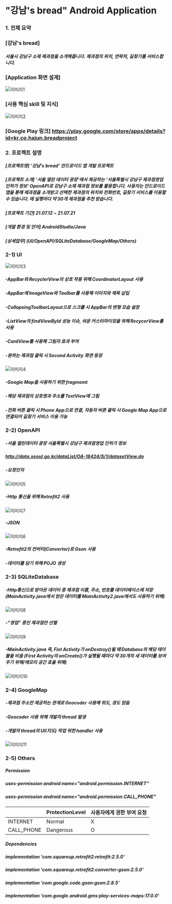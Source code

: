 # "강남's bread" Android Application  
### 1. 전체 요약  
### **[강남's bread]**  
##### 서울시 강남구 소재 제과점을 소개해줍니다. 제과점의 위치, 연락처, 길찾기를 서비스합니다.  
### **[Application 화면 설계]**  
![이미지1](./Images/image1.PNG)  
### **[사용 핵심 skill 및 지식]**  
![이미지2](./Images/image2.PNG)  
### [Google Play 링크] https://play.google.com/store/apps/details?id=kr.co.hajun.breadproject   
### 2. 프로젝트 설명  
##### **[프로젝트명]** ‘강남’s bread’ 안드로이드 앱 개발 프로젝트  
##### **[프로젝트 소개]** ‘서울 열린 데이터 광장’에서 제공하는 ‘서울특별시 강남구 제과점영업 인허가 정보’ OpenAPI로 강남구 소재 제과점 정보를 활용합니다. 사용자는 안드로이드 앱을 통해 제과점을 소개받고 선택한 제과점의 위치와 전화번호, 길찾기 서비스를 이용할 수 있습니다. 매 실행마다 약 30개 제과점을 추천 받습니다.  
##### **[프로젝트 기간]** 21.07.12 ~ 21.07.21  
##### **[개발 환경 및 언어]** AndroidStudio/Java  
##### **[상세업무]** (UI/OpenAPI/SQLiteDatabase/GoogleMap/Others)  
### 2-1) UI  
![이미지3](./Images/image3.PNG)  
##### -AppBar와 RecyclerView의 상호 작용 위해 CoordinatorLayout 사용  
##### -AppBar에 ImageView와 Toolbar를 사용해 이미지와 제목 삽입  
##### -CollapsingToolbarLayout으로 스크롤 시 AppBar의 변형 모습 설정  
##### -ListView의 findViewById 성능 이슈, 쉬운 커스터마이징을 위해 RecycerView를 사용  
##### -CardView를 사용해 그림자 효과 부여  
##### -원하는 제과점 클릭 시 Second Activity 화면 등장  
![이미지4](./Images/image4.PNG)  
##### -Google Map을 사용하기 위한 fragmemt
##### -해당 제과점의 상호명과 주소를 TextView에 그림
##### -전화 버튼 클릭 시 Phone App으로 연결, 자동차 버튼 클릭 시 Google Map App으로 연결되어 길찾기 서비스 이용 가능  
### 2-2) OpenAPI  
##### -서울 열린데이터 광장 서울특별시 강남구 제과점영업 인허가 정보  
##### <http://data.seoul.go.kr/dataList/OA-18424/S/1/datasetView.do>  
##### -요청인자  
![이미지5](./Images/image5.PNG)  
##### -Http 통신을 위해 Retrofit2 사용  
![이미지7](./Images/image7.PNG)  
##### -JSON  
![이미지6](./Images/image6.PNG)  
##### -Retrofit2의 컨버터(Convertor)로 Gson 사용  
##### -데이터를 담기 위해 POJO 생성  
### 2-3) SQLiteDatabase  
##### -Http통신으로 받아온 데이터 중 제과점 이름, 주소, 번호를 데이터베이스에 저장 (MainActivity.java에서 얻은 데이터를 MainActivity2.java에서도 사용하기 위해)
![이미지8](./Images/image8.PNG)  
##### -“영업” 중인 제과점만 선별  
![이미지9](./Images/image9.PNG)  
##### -MainActivity.java 즉, Fist Activity가 onDestroy()될 때 Database의 해당 테이블을 비움 (First Activity의 onCreate()가 실행될 때마다 약 30개의 새 데이터를 보여주기 위해/메모리 공간 효율 위해)
![이미지10](./Images/image10.PNG)  
### 2-4) GoogleMap  
##### -제과점 주소만 제공하는 관계로 Geocoder 사용해 위도, 경도 얻음  
##### -Geocoder 사용 위해 개발자 thread 발생  
##### -개발자 thread의 UI(지도) 작업 위한 handler 사용  
![이미지11](./Images/image11.PNG)  
### 2-5) Others  
##### Permission  
##### uses-permission android:name="android.permission.INTERNET"  
##### uses-permission android:name="android.permission.CALL_PHONE"  
| |ProtectionLevel|사용자에게 권한 부여 요청|
|------|---|---|
|INTERNET|Normal|X|
|CALL_PHONE|Dangerous|O|
##### Dependencies  
##### implementation 'com.squareup.retrofit2:retrofit:2.5.0'  
##### implementation 'com.squareup.retrofit2:converter-gson:2.5.0'  
##### implementation 'com.google.code.gson:gson:2.8.5'  
##### implementation 'com.google.android.gms:play-services-maps:17.0.0'  

